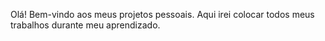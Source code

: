 Olá! Bem-vindo aos meus projetos pessoais. Aqui irei colocar todos meus trabalhos durante meu aprendizado.